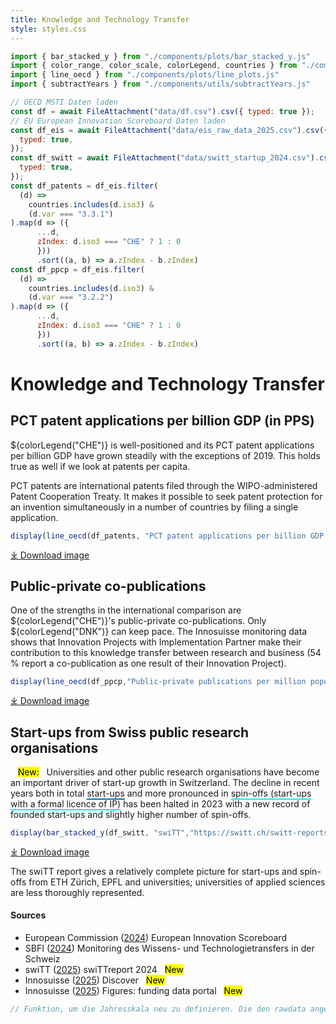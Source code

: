 ```yaml
---
title: Knowledge and Technology Transfer
style: styles.css
---
```


```js
import { bar_stacked_y } from "./components/plots/bar_stacked_y.js"
import { color_range, color_scale, colorLegend, countries } from "./components/utils/colors.js"
import { line_oecd } from "./components/plots/line_plots.js"
import { subtractYears } from "./components/utils/subtractYears.js"

// OECD MSTI Daten laden
const df = await FileAttachment("data/df.csv").csv({ typed: true });
// EU European Innovation Scoreboard Daten laden
const df_eis = await FileAttachment("data/eis_raw_data_2025.csv").csv({
  typed: true,
});
const df_switt = await FileAttachment("data/switt_startup_2024.csv").csv({
  typed: true,
});
const df_patents = df_eis.filter(
  (d) =>
    countries.includes(d.iso3) &
    (d.var === "3.3.1")
).map(d => ({
      ...d,
      zIndex: d.iso3 === "CHE" ? 1 : 0
      }))
      .sort((a, b) => a.zIndex - b.zIndex)
const df_ppcp = df_eis.filter(
  (d) =>
    countries.includes(d.iso3) &
    (d.var === "3.2.2")
).map(d => ({
      ...d,
      zIndex: d.iso3 === "CHE" ? 1 : 0
      }))
      .sort((a, b) => a.zIndex - b.zIndex)
```
# Knowledge and Technology Transfer
## PCT patent applications per billion GDP (in PPS)

${colorLegend("CHE")} is well-positioned and its PCT patent applications per billion GDP have grown steadily with the exceptions of 2019. This holds true as well if we look at patents per capita.

PCT patents are international patents filed through the WIPO-administered Patent Cooperation Treaty. It makes it possible to seek patent protection for an invention simultaneously in a number of countries by filing a single application.

```js
display(line_oecd(df_patents, "PCT patent applications per billion GDP (in PPS)",false, "European Commission / WIPO","", 1, false, true))
```

<a href="./images/pct-patents-live.png" download="pct-patents.png">⤓ Download image</a>

## Public-private co-publications

One of the strengths in the international comparison are ${colorLegend("CHE")}'s public-private co-publications. Only ${colorLegend("DNK")} can keep pace. The Innosuisse monitoring data shows that Innovation Projects with Implementation Partner make their contribution to this knowledge transfer between research and business (54 % report a co-publication as one result of their Innovation Project).

```js
display(line_oecd(df_ppcp,"Public-private publications per million population", false, "European Commission", "", 0, false, true))
```

<a href="./images/public-private-copubs-live.png" download="public-private-copubs.png">⤓ Download image</a>

## Start-ups from Swiss public research organisations

&nbsp;&nbsp;&nbsp;<mark>New:</mark>&nbsp;&nbsp;&nbsp;Universities and other public research organisations have become an important driver of start-up growth in Switzerland. The decline in recent years both in total <span style="border-bottom: solid 2px #0571b0;">start-ups</span> and more pronounced in <span style="border-bottom: solid 2px #06F7DA;">spin-offs (start-ups with a formal licence of IP)</span> has been halted in 2023 with a new record of founded start-ups and slightly higher number of spin-offs.

```js
display(bar_stacked_y(df_switt, "swiTT","https://switt.ch/switt-reports"))
```

<a href="./images/swiss-research-startups-live.png" download="swiss-research-startups.png">⤓ Download image</a>

<div class="note" label="Note">The swiTT report gives a relatively complete picture for start-ups and spin-offs from ETH Zürich, EPFL and universities; universities of applied sciences are less thoroughly represented.</div>

#### Sources
- European Commission ([2024](https://research-and-innovation.ec.europa.eu/statistics/performance-indicators/european-innovation-scoreboard_en)) European Innovation Scoreboard
- SBFI ([2024](https://www.sbfi.admin.ch/sbfi/de/home/dienstleistungen/publikationen/publikationsdatenbank/wtt-endbericht-2023.html)) Monitoring des Wissens- und Technologietransfers in der Schweiz
- swiTT ([2025](https://switt.ch/switt-reports)) swiTTreport 2024&nbsp;&nbsp;&nbsp;<mark>New</mark>
- Innosuisse ([2025](https://discover-innosuisse.ch/)) Discover&nbsp;&nbsp;&nbsp;<mark>New</mark>
- Innosuisse ([2025](https://www.innosuisse.admin.ch/en/figures-funding-data-portal)) Figures: funding data portal</a>&nbsp;&nbsp;&nbsp;<mark>New</mark>

```js
// Funktion, um die Jahresskala neu zu definieren. Die den rawdata angegebenen Daten des EIS beziehen sich auf das Jahr des SII nicht auf das letzte Jahr der Erhebung.

```
